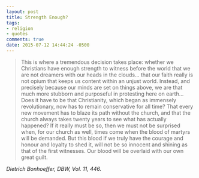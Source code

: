 ```yaml
---
layout: post
title: Strength Enough?
tags:
- religion
- quotes
comments: true
date: 2015-07-12 14:44:24 -0500
---
```


<blockquote class="big">
This is where a tremendous decision takes place: whether we Christians have enough strength to witness before the world that we are not dreamers with our heads in the clouds... that our faith really is not opium that keeps us content within an unjust world. Instead, and precisely because our minds are set on things above, we are that much more stubborn and purposeful in protesting here on earth... Does it have to be that Christianity, which began as immensely revolutionary, now has to remain conservative for all time? That every new movement has to blaze its path without the church, and that the church always takes twenty years to see what has actually happened? If it really must be so, then we must not be surprised when, for our church as well, times come when the blood of martyrs will be demanded. But this blood if we truly have the courage and honour and loyalty to shed it, will not be so innocent and shining as that of the first witnesses. Our blood will be overlaid with our own great guilt.
</blockquote>

<cite class="big">Dietrich Bonhoeffer, <em>DBW</em>, Vol. 11, 446.</cite>
